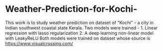 # Weather-Prediction-for-Kochi-
This work is to study weather prediction on dataset of "Kochi" - a city in Indian southwest coastal state Kerala.
Two models were trained - 1. Linear regression with lasso regularization 2. A deep learning non-linear model with LeakyReLU
Both models were trained on dataset whose source is https://www.visualcrossing.com/ 
